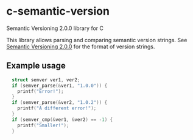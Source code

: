 # c-semantic-version

Semantic Versioning 2.0.0 library for C

This library allows parsing and comparing semantic version strings. See [Semantic Versioning 2.0.0](http://semver.org/spec/v2.0.0.html)
for the format of version strings.

## Example usage

```c
  struct semver ver1, ver2;
  if (semver_parse(&ver1, "1.0.0")) {
    printf("Error!");
  }
  if (semver_parse(&ver2, "1.0.2")) {
    printf("A different error!");
  }
  if (semver_cmp(&ver1, &ver2) == -1) {
    printf("Smaller!");
  }
```
